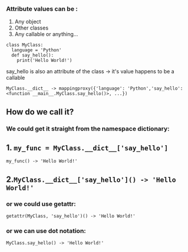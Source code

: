 ### Attribute values can be :
  1. Any object  
  2. Other classes 
  3. Any callable or anything…

```
class MyClass:
  language = 'Python'
  def say_hello():
    print('Hello World!')
```

say_hello is also an attribute of the class -> it's value happens to be a callable

```
MyClass.__dict__ -> mappingproxy({'language': 'Python','say_hello': <function __main__.MyClass.say_hello()>, ...})
```

## How do we call it?

### We could get it straight from the namespace dictionary:
## 1. ``` my_func = MyClass.__dict__['say_hello'] ```
   ``` my_func() -> 'Hello World!' ```
## 2.``` MyClass.__dict__['say_hello']() -> 'Hello World!' ```

### or we could use getattr:
``` getattr(MyClass, 'say_hello')() -> 'Hello World!' ```

### or we can use dot notation:
``` MyClass.say_hello() -> 'Hello World!'  ```
